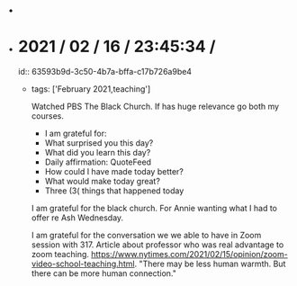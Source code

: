 -
- # 2021 / 02 / 16 / 23:45:34 /
  id:: 63593b9d-3c50-4b7a-bffa-c17b726a9be4
	- tags: ['February 2021,teaching']
	  
	  Watched PBS The Black Church. If has huge relevance go both my courses.
	  
	  * I am grateful for:
	  * What surprised you this day?
	  * What did you learn this day?
	  * Daily affirmation: QuoteFeed
	  * How could I have made today better?
	  * What would make today great?
	  * Three (3( things that happened today
	  
	  I am grateful for the black church. For Annie wanting what I had to offer re Ash Wednesday.
	  
	  I am grateful for the conversation we we able to have in Zoom session with 317. Article about professor who was real advantage to zoom teaching. <https://www.nytimes.com/2021/02/15/opinion/zoom-video-school-teaching.html>. "There may be less human warmth. But there can be more human connection."
	  
	  <!-- Exported from TiddlyWiki at 19:18, 22nd October 2022 -->